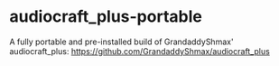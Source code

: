 # audiocraft_plus-portable
A fully portable and pre-installed build of GrandaddyShmax' audiocraft_plus:
https://github.com/GrandaddyShmax/audiocraft_plus
